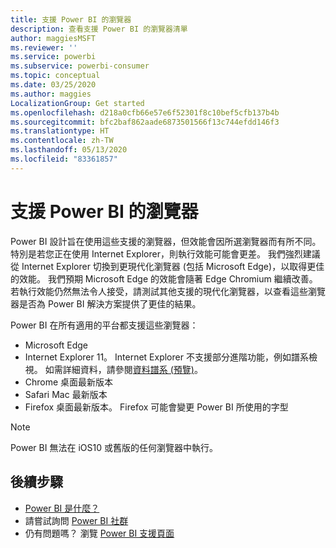 ```yaml
---
title: 支援 Power BI 的瀏覽器
description: 查看支援 Power BI 的瀏覽器清單
author: maggiesMSFT
ms.reviewer: ''
ms.service: powerbi
ms.subservice: powerbi-consumer
ms.topic: conceptual
ms.date: 03/25/2020
ms.author: maggies
LocalizationGroup: Get started
ms.openlocfilehash: d218a0cfb66e57e6f52301f8c10bef5cfb137b4b
ms.sourcegitcommit: bfc2baf862aade6873501566f13c744efdd146f3
ms.translationtype: HT
ms.contentlocale: zh-TW
ms.lasthandoff: 05/13/2020
ms.locfileid: "83361857"
---
```

# <a name="supported-browsers-for-power-bi"></a>支援 Power BI 的瀏覽器

Power BI 設計旨在使用這些支援的瀏覽器，但效能會因所選瀏覽器而有所不同。 特別是若您正在使用 Internet Explorer，則執行效能可能會更差。 我們強烈建議從 Internet Explorer 切換到更現代化瀏覽器 (包括 Microsoft Edge)，以取得更佳的效能。 我們預期 Microsoft Edge 的效能會隨著 Edge Chromium 繼續改善。 若執行效能仍然無法令人接受，請測試其他支援的現代化瀏覽器，以查看這些瀏覽器是否為 Power BI 解決方案提供了更佳的結果。

Power BI 在所有適用的平台都支援這些瀏覽器：

- Microsoft Edge
- Internet Explorer 11。 Internet Explorer 不支援部分進階功能，例如譜系檢視。 如需詳細資料，請參閱[資料譜系 (預覽)](../collaborate-share/service-data-lineage.md)。
- Chrome 桌面最新版本
- Safari Mac 最新版本
- Firefox 桌面最新版本。 Firefox 可能會變更 Power BI 所使用的字型 

> [!NOTE]
> Power BI 無法在 iOS10 或舊版的任何瀏覽器中執行。

## <a name="next-steps"></a>後續步驟
* [Power BI 是什麼？](power-bi-overview.md)
* 請嘗試詢問 [Power BI 社群](https://community.powerbi.com/)
* 仍有問題嗎？ 瀏覽 [Power BI 支援頁面](https://powerbi.microsoft.com/support/)
